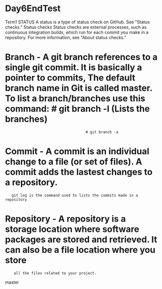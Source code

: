 # Day6EndTest
Term1
STATUS 
A status is a type of status check on GitHub. See "Status checks."
Status checks
Status checks are external processes, such as continuous integration builds, which run for each commit you make in a repository. For more information, see "About status checks."
# Branch - A git branch references to a single git commit. It is basically a pointer to commits, The default branch name in Git is called master. To list a branch/branches use this command: # git branch -l (Lists the branches)
										 # git branch -a
# Commit - A commit is an individual change to a file (or set of files). A commit adds the lastest changes to a repository.
	   git log is the command used to lists the commits made in a repository 

# Repository - A repository is a storage location where software packages are stored and retrieved. It can also be a file location where you store
		all the files related to your project.
master
